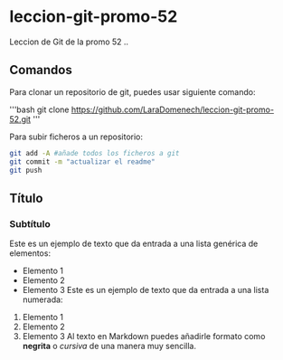 # leccion-git-promo-52
Leccion de Git de la promo 52
..
## Comandos

Para clonar un repositorio de git, puedes usar siguiente comando:

'''bash
git clone https://github.com/LaraDomenech/leccion-git-promo-52.git
'''

Para subir ficheros a un repositorio:

```bash
git add -A #añade todos los ficheros a git
git commit -m "actualizar el readme"
git push
```

## Título
### Subtítulo
Este es un ejemplo de texto que da entrada a una lista genérica de elementos:
- Elemento 1
- Elemento 2
- Elemento 3
Este es un ejemplo de texto que da entrada a una lista numerada:
1. Elemento 1
2. Elemento 2
3. Elemento 3
Al texto en Markdown puedes añadirle formato como **negrita** o *cursiva* de una manera muy sencilla.